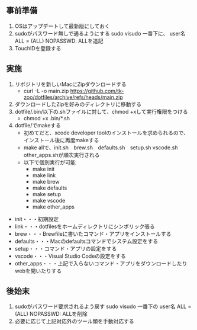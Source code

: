 ## 事前準備
1. OSはアップデートして最新版にしておく
2. sudoがパスワード無しで通るようにする
	sudo visudo
	一番下に、
	user名	ALL = (ALL) NOPASSWD: ALLを追記
3. TouchIDを登録する

## 実施
1. リポジトリを新しいMacにZipダウンロードする
	- curl -L -o main.zip https://github.com/tk-zoo/dotfiles/archive/refs/heads/main.zip
2. ダウンロードしたZipを好みのディレクトリに移動する
3. dotfile/.bin/以下の.shファイルに対して、chmod +xして実行権限をつける
	- chmod +x .bin/*.sh
4. dotfile/でmakeする
	- 初めてだと、xcode developer toolのインストールを求められるので、インストール後に再度makeする
	- make allで、init.sh　brew.sh　defaults.sh　setup.sh vscode.sh　other_apps.shが順次実行される
	- 以下で個別実行が可能
		- make init
		- make link
		- make brew
		- make defaults
		- make setup
		- make vscode
		- make other_apps
	

- init・・・初期設定
- link・・・dotfilesをホームディレクトリにシンボリック張る
- brew・・・Brewfileに書いたコマンド・アプリをインストールする
- defaults・・・Macのdefaultsコマンドでシステム設定をする
- setup・・・コマンド・アプリの設定をする
- vscode・・・Visual Studio Codeの設定をする
- other_apps・・・上記で入らないコマンド・アプリをダウンロードしたりwebを開いたりする

## 後始末
1. sudoがパスワード要求されるよう戻す
	sudo visudo
	一番下の
	user名	ALL = (ALL) NOPASSWD: ALLを削除
2. 必要に応じて上記対応外のツール類を手動対応する